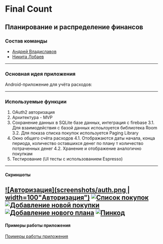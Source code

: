 # Final Count

## Планирование и распределение финансов

### Состав команды
- [Андрей Владиславов](https://github.com/AndVl1)
- [Никита Лобаев](https://github.com/NikitaLobaev)
---
### Основная идея приложения
Android-приложение для учёта расходов: 

----
### Используемые функции

1. OAuth2 авторизация 
2. Архитектура - MVP
3. Сохранение данных в SQLite базе данных, интеграция с firebase
3.1. Для взаимодействия с базой данных испоьлзуется библиотека Room 
3.2. Для показа списка покупок используется Paging Library
4. Окно общего счёта расходов
4.1. Отображаются даты начала, конца периода, количество оставшихся денег по плану т количество потраченных денег
4.2. Хранение и отображение аналогично покупкам
5. Тестирование (UI тесты с использованием Espresso) 

---

#### Скриншоты

[![Авторизация](screenshots/auth.png | width=100"Авторизация")](https://github.com/AndVl1/Final-Count/blob/exam/screenshots/auth.png "Скриншоты")
[![Список покупок](screenshots/purchaseslist.png?raw=true "Список покупок")](https://github.com/AndVl1/Final-Count/blob/exam/screenshots/purchaseslist.png "Список покупок")
[![Добавление новой покупки](screenshots/new_purchase.png?raw=true "Добавление новой покупки")](https://github.com/AndVl1/Final-Count/blob/exam/screenshots/new_purchase.png "Добавление новой покупки")
[![Добавление нового плана](screenshots/new_plan.png?raw=true "Добавление нового плана")](https://github.com/AndVl1/Final-Count/blob/exam/screenshots/new_purchase.png "Добавление нового плана")
[![Пинкод](screenshots/new_purchase.png?raw=true "Пинкод")](https://github.com/AndVl1/Final-Count/blob/exam/screenshots/pincode-screenshot.png "пинкод")
---
#### Примеры работы приложения

[Примеры работы приложения](https://github.com/AndVl1/Final-Count/blob/exam/samples)
